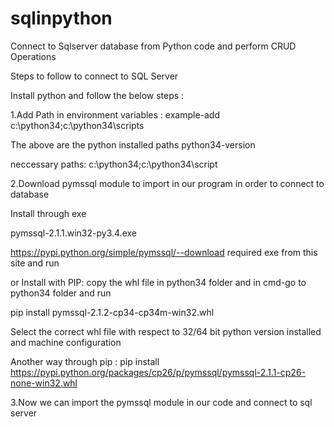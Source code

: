 # sqlinpython
Connect to Sqlserver database from Python code and perform CRUD Operations

Steps to follow to connect to SQL Server 

Install python and follow the below steps :

1.Add  Path in  environment variables : example-add c:\python34\;c:\python34\scripts

The above are the python installed paths
python34-version

neccessary paths:
c:\python34\;c:\python34\script


2.Download pymssql  module  to  import in our program in order to connect to database

Install through exe

pymssql-2.1.1.win32-py3.4.exe


https://pypi.python.org/simple/pymssql/--download  required exe  from  this site and  run

or
Install with PIP:
copy the whl file in python34 folder and in cmd-go to python34 folder and  run

pip install pymssql-2.1.2-cp34-cp34m-win32.whl

Select the correct whl file with respect to 32/64 bit python version installed and machine configuration 

Another way  through pip : pip install https://pypi.python.org/packages/cp26/p/pymssql/pymssql-2.1.1-cp26-none-win32.whl

3.Now  we can import the pymssql  module in our code and connect to sql server
